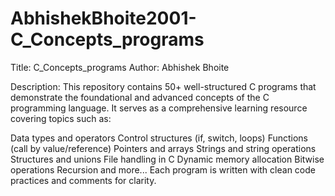 # AbhishekBhoite2001-C_Concepts_programs
Title: C_Concepts_programs
Author: Abhishek Bhoite

Description:
This repository contains 50+ well-structured C programs that demonstrate the foundational and advanced concepts of the C programming language. It serves as a comprehensive learning resource covering topics such as:

Data types and operators
Control structures (if, switch, loops)
Functions (call by value/reference)
Pointers and arrays
Strings and string operations
Structures and unions
File handling in C
Dynamic memory allocation
Bitwise operations
Recursion and more...
Each program is written with clean code practices and comments for clarity. 
